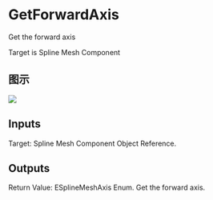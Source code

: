 # GetForwardAxis

Get the forward axis

Target is Spline Mesh Component

## 图示

![]($-20221218-21014495.png)

## Inputs

Target: Spline Mesh Component Object Reference.  

## Outputs

Return Value: ESplineMeshAxis Enum. Get the forward axis.

